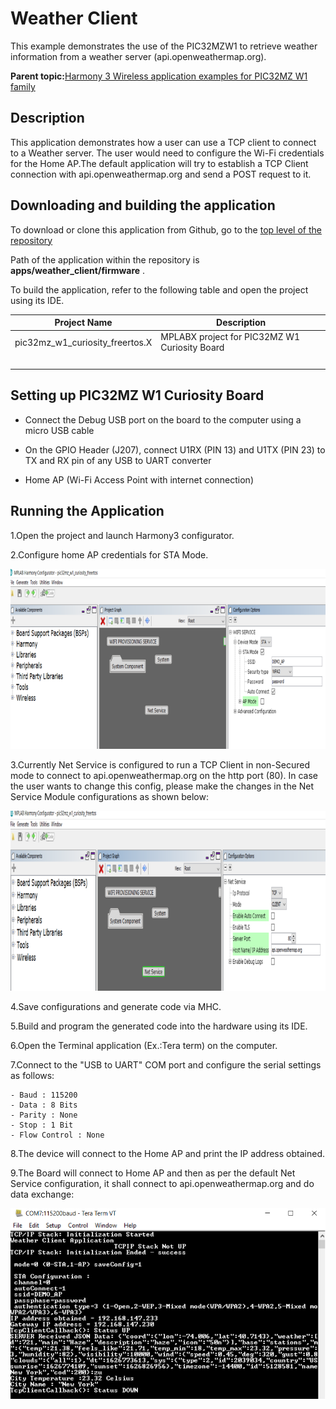 # Weather Client

This example demonstrates the use of the PIC32MZW1 to retrieve weather information from a weather server \(api.openweathermap.org\).

**Parent topic:**[Harmony 3 Wireless application examples for PIC32MZ W1 family](GUID-60AE2339-6045-4BAA-AEBC-AAEE24D8C566.md)

## Description

This application demonstrates how a user can use a TCP client to connect to a Weather server. The user would need to configure the Wi-Fi credentials for the Home AP.The default application will try to establish a TCP Client connection with api.openweathermap.org and send a POST request to it.

## Downloading and building the application

To download or clone this application from Github, go to the [top level of the repository](https://github.com/Microchip-MPLAB-Harmony/wireless_apps_pic32mzw1_wfi32e01)

Path of the application within the repository is **apps/weather\_client/firmware** .

To build the application, refer to the following table and open the project using its IDE.

|Project Name|Description|
|------------|-----------|
|pic32mz\_w1\_curiosity\_freertos.X|MPLABX project for PIC32MZ W1 Curiosity Board|
| | |

## Setting up PIC32MZ W1 Curiosity Board

-   Connect the Debug USB port on the board to the computer using a micro USB cable

-   On the GPIO Header \(J207\), connect U1RX \(PIN 13\) and U1TX \(PIN 23\) to TX and RX pin of any USB to UART converter

-   Home AP \(Wi-Fi Access Point with internet connection\)


## Running the Application

1.Open the project and launch Harmony3 configurator.

2.Configure home AP credentials for STA Mode.

![resized_weather_client_WiFi](GUID-C941DF56-68FC-4E51-9576-F98A9BF6D1D7-low.png)

3.Currently Net Service is configured to run a TCP Client in non-Secured mode to connect to api.openweathermap.org on the http port \(80\). In case the user wants to change this config, please make the changes in the Net Service Module configurations as shown below:

![resized_weather_client_TCP](GUID-A48F461C-C8ED-4CBB-8760-00D6EF9A4D5C-low.png)

4.Save configurations and generate code via MHC.

5.Build and program the generated code into the hardware using its IDE.

6.Open the Terminal application \(Ex.:Tera term\) on the computer.

7.Connect to the "USB to UART" COM port and configure the serial settings as follows:

```
- Baud : 115200
- Data : 8 Bits
- Parity : None
- Stop : 1 Bit
- Flow Control : None  
```

8.The device will connect to the Home AP and print the IP address obtained.

9.The Board will connect to Home AP and then as per the default Net Service configuration, it shall connect to api.openweathermap.org and do data exchange:

![weather_client_log](GUID-E37394E3-CCE6-4FF5-9361-24290C5764EB-low.png)

